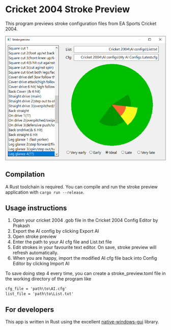 # Cricket 2004 Stroke Preview

This program previews stroke configuration files from EA Sports Cricket 2004.

![screenshot](./screenshot.png)

## Compilation

A Rust toolchain is required. You can compile and run the stroke preview application with `cargo run --release`.

## Usage instructions

1. Open your cricket 2004 .gob file in the Cricket 2004 Config Editor by Prakash
2. Export the AI config by clicking Export AI
3. Open stroke preview
4. Enter the path to your AI cfg file and List.txt file
5. Edit strokes in your favourite text editor. On save, stroke preview will refresh automatically.
6. When you are happy, import the modified AI cfg file back into Config Editor by clicking Import AI

To save doing step 4 every time, you can create a stroke_preview.toml file in the working directory of the program like

    cfg_file = 'path\to\AI.cfg'
    list_file = 'path\to\List.txt'

## For developers

This app is written in Rust using the excellent [native-windows-gui](https://github.com/gabdube/native-windows-gui) library.
